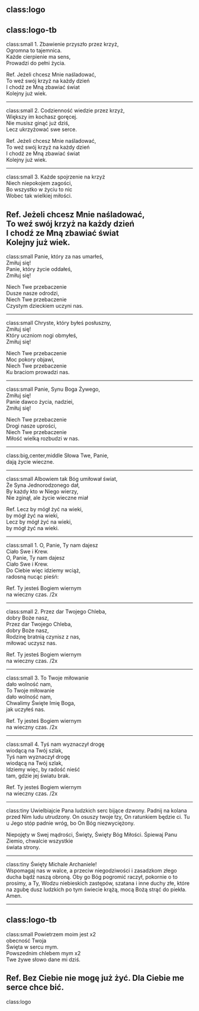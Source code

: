 class:logo
---
class:logo-tb
---
class:small
1\. Zbawienie przyszło przez krzyż,  
Ogromna to tajemnica.  
Każde cierpienie ma sens,  
Prowadzi do pełni życia.  

Ref. Jeżeli chcesz Mnie naśladować,  
To weź swój krzyż na każdy dzień  
I chodź ze Mną zbawiać świat  
Kolejny już wiek.  

---
class:small
2\. Codzienność wiedzie przez krzyż,  
Większy im kochasz goręcej.  
Nie musisz ginąć już dziś,  
Lecz ukrzyżować swe serce.  

Ref. Jeżeli chcesz Mnie naśladować,  
To weź swój krzyż na każdy dzień  
I chodź ze Mną zbawiać świat  
Kolejny już wiek.  

---
class:small
3\. Każde spojrzenie na krzyż  
Niech niepokojem zagości,  
Bo wszystko w życiu to nic  
Wobec tak wielkiej miłości.  

Ref. Jeżeli chcesz Mnie naśladować,  
To weź swój krzyż na każdy dzień  
I chodź ze Mną zbawiać świat  
Kolejny już wiek.  
---
class:small
Panie, który za nas umarłeś,  
Zmiłuj się!  
Panie, który życie oddałeś,  
Zmiłuj się!  

Niech Twe przebaczenie  
Dusze nasze odrodzi,  
Niech Twe przebaczenie  
Czystym dzieckiem uczyni nas.  

---
class:small
Chryste, który byłeś posłuszny,  
Zmiłuj się!  
Który uczniom nogi obmyłeś,  
Zmiłuj się!  

Niech Twe przebaczenie  
Moc pokory objawi,  
Niech Twe przebaczenie  
Ku braciom prowadzi nas.  

---
class:small
Panie, Synu Boga Żywego,  
Zmiłuj się!  
Panie dawco życia, nadziei,  
Zmiłuj się!  

Niech Twe przebaczenie  
Drogi nasze uprości,  
Niech Twe przebaczenie  
Miłość wielką rozbudzi w nas.  

---
class:big,center,middle
Słowa Twe, Panie,  
dają życie wieczne.

---
class:small
Albowiem tak Bóg umiłował świat,  
Że Syna Jednorodzonego dał,  
By każdy kto w Niego wierzy,  
Nie zginął, ale życie wieczne miał  

Ref. Lecz by mógł żyć na wieki,  
by mógł żyć na wieki,  
Lecz by mógł żyć na wieki,  
by mógł żyć na wieki.  

---
class:small
1\. O, Panie, Ty nam dajesz  
Ciało Swe i Krew.  
O, Panie, Ty nam dajesz  
Ciało Swe i Krew.  
Do Ciebie więc idziemy wciąż,  
radosną nucąc pieśń:  

Ref. Ty jesteś Bogiem wiernym  
na wieczny czas. /2x  

---
class:small
2\. Przez dar Twojego Chleba,  
dobry Boże nasz,  
Przez dar Twojego Chleba,  
dobry Boże nasz,  
Rodzinę bratnią czynisz z nas,  
miłować uczysz nas.  

Ref. Ty jesteś Bogiem wiernym  
na wieczny czas. /2x  

---
class:small
3\. To Twoje miłowanie  
dało wolność nam,  
To Twoje miłowanie  
dało wolność nam,  
Chwalimy Święte Imię Boga,  
jak uczyłeś nas.  

Ref. Ty jesteś Bogiem wiernym  
na wieczny czas. /2x  

---
class:small
4\. Tyś nam wyznaczył drogę  
wiodącą na Twój szlak,  
Tyś nam wyznaczył drogę  
wiodącą na Twój szlak,  
Idziemy więc, by radość nieść  
tam, gdzie jej światu brak.  

Ref. Ty jesteś Bogiem wiernym  
na wieczny czas. /2x  

---
class:tiny
Uwielbiajcie Pana ludzkich serc bijące dzwony.
Padnij na kolana przed Nim ludu utrudzony.
On osuszy twoje łzy, On ratunkiem będzie ci.
Tu u Jego stóp padnie wróg, bo On Bóg niezwyciężony.

Niepojęty w Swej mądrości, Święty, Święty Bóg Miłości.
Śpiewaj Panu Ziemio, chwalcie wszystkie  
świata strony.  

---
class:tiny
Święty Michale Archaniele!  
Wspomagaj nas w walce, a przeciw niegodziwości i zasadzkom złego ducha bądź naszą obroną. Oby go Bóg pogromić raczył, pokornie o to prosimy, a Ty, Wodzu niebieskich zastępów, szatana i inne duchy złe, które na zgubę dusz ludzkich po tym świecie krążą, mocą Bożą strąć do piekła.
Amen. 

---
class:logo-tb
---
class:small
Powietrzem moim jest x2  
obecność Twoja  
Święta w sercu mym.  
Powszednim chlebem mym x2  
Twe żywe słowo dane mi dziś.  

Ref. Bez Ciebie nie mogę już żyć.
Dla Ciebie me serce chce bić.
---
class:logo